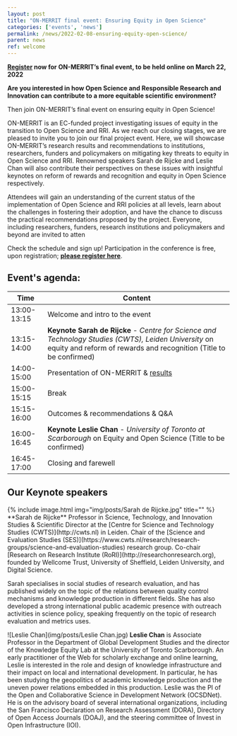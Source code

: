 ```yaml
---
layout: post
title: "ON-MERRIT final event: Ensuring Equity in Open Science"
categories: ['events', 'news']
permalink: /news/2022-02-08-ensuring-equity-open-science/
parent: news
ref: welcome
---
```

**[Register](https://uni-goettingen.zoom.us/meeting/register/tJMvceiprDMoHdIOujE7WXdH1ow0XJqtsQqW) now for ON-MERRIT’s final event, to be held online on March 22, 2022**

**Are you interested in how Open Science and Responsible Research and Innovation can contribute to a more equitable scientific environment?**

Then join ON-MERRIT’s final event on ensuring equity in Open Science! 

ON-MERRIT is an EC-funded project investigating issues of equity in the transition to Open Science and RRI. As we reach our closing stages, we are pleased to invite you to join our final project event. Here,  we will showcase ON-MERRIT’s research results and recommendations to institutions, researchers, funders and policymakers on mitigating key threats to equity in Open Science and RRI.
Renowned speakers Sarah de Rijcke and Leslie Chan will also contribute their perspectives on these issues with insightful keynotes on reform of rewards and recognition and equity in Open Science respectively.

Attendees will gain an understanding of the current status of the implementation of Open Science and RRI policies at all levels, learn about the challenges in fostering their adoption, and have the chance to discuss the practical recommendations proposed by the project. Everyone, including researchers, funders, research institutions and policymakers and beyond are invited to atten

Check the schedule and sign up! Participation in the conference is free, upon registration; **[please register here](https://uni-goettingen.zoom.us/meeting/register/tJMvceiprDMoHdIOujE7WXdH1ow0XJqtsQqW)**.

## Event's agenda:

| Time  | Content |
| ------------- | ------------- |
| 13:00-13:15  | Welcome and intro to the event  |
| 13:15-14:00  | **Keynote Sarah de Rijcke** - *Centre for Science and Technology Studies (CWTS), Leiden University* on equity and reform of rewards and recognition (Title to be confirmed)  |
| 14:00-15:00  | Presentation of ON-MERRIT & [results](https://on-merrit.eu/results/)  |
| 15:00-15:15  | Break  |
| 15:15-16:00  | Outcomes & recommendations & Q&A  |
| 16:00-16:45  | **Keynote Leslie Chan** - *University of Toronto at Scarborough* on Equity and Open Science (Title to be confirmed) |
| 16:45-17:00  | Closing and farewell  |


## Our Keynote speakers

<div align="left">
{% include image.html img="img/posts/Sarah de Rijcke.jpg" title="" %}
</div>
**Sarah de Rijcke** Professor in Science, Technology, and Innovation Studies & Scientific Director at the [Centre for Science and Technology Studies (CWTS)](http://cwts.nl) in Leiden. Chair of the [Science and Evaluation Studies (SES)](https://www.cwts.nl/research/research-groups/science-and-evaluation-studies) research group. Co-chair [Research on Research Institute (RoRI)](http://researchonresearch.org), founded by Wellcome Trust, University of Sheffield, Leiden University, and Digital Science.

Sarah specialises in social studies of research evaluation, and has published widely on the topic of the relations between quality control mechanisms and knowledge production in different fields. She has also developed a strong international public academic presence with outreach activities in science policy, speaking frequently on the topic of research evaluation and metrics uses.


![Leslie Chan](img/posts/Leslie Chan.jpg)
**Leslie Chan** is Associate Professor in the Department of Global Development Studies and the director of the Knowledge Equity Lab at the University of Toronto Scarborough. An early practitioner of the Web for scholarly exchange and online learning, Leslie is interested in the role and design of knowledge infrastructure and their impact on local and international development. In particular, he has been studying the geopolitics of academic knowledge production and the uneven power relations embedded in this production. Leslie was the PI of the Open and Collaborative Science in Development Network (OCSDNet). He is on the advisory board of several international organizations, including the San Francisco Declaration on Research Assessment (DORA), Directory of Open Access Journals (DOAJ), and the steering committee of Invest in Open Infrastructure (IOI).
